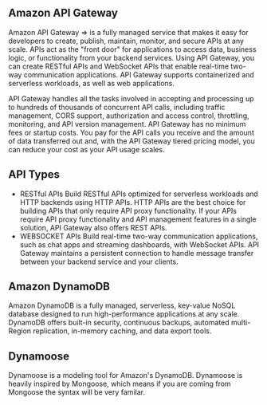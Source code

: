 ## Amazon API Gateway

Amazon API Gateway => is a fully managed service that makes it easy for developers to create, publish, maintain, monitor, and secure APIs at any scale.
APIs act as the "front door" for applications to access data, business logic, or functionality from your backend services. Using API Gateway, you can 
create RESTful APIs and WebSocket APIs that enable real-time two-way communication applications. API Gateway supports containerized and serverless workloads, 
as well as web applications.

API Gateway handles all the tasks involved in accepting and processing up to hundreds of thousands of 
concurrent API calls, including traffic management, CORS support, authorization and access control, throttling, monitoring, and API version management. 
API Gateway has no minimum fees or startup costs. You pay for the API calls you receive and the amount of data transferred out and, with the API Gateway 
tiered pricing model, you can reduce your cost as your API usage scales.

## API Types

- RESTful APIs
Build RESTful APIs optimized for serverless workloads and HTTP backends using HTTP APIs. HTTP APIs are the best choice for building APIs that only
require API proxy functionality. If your APIs require API proxy functionality and API management features in a single solution, API Gateway also offers
REST APIs. 
- WEBSOCKET APIs
Build real-time two-way communication applications, such as chat apps and streaming dashboards, with WebSocket APIs. API Gateway maintains a persistent
connection to handle message transfer between your backend service and your clients.

## Amazon DynamoDB

Amazon DynamoDB is a fully managed, serverless, key-value NoSQL database designed to run high-performance applications at any scale. DynamoDB offers built-in
security, continuous backups, automated multi-Region replication, in-memory caching, and data export tools.

## Dynamoose
Dynamoose is a modeling tool for Amazon's DynamoDB. Dynamoose is heavily inspired by Mongoose, which means if you are coming from Mongoose the syntax will 
be very familar.

